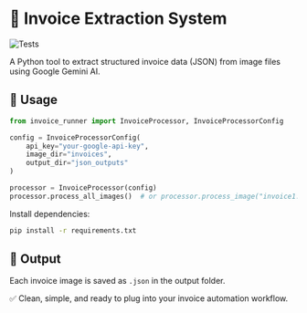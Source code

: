 # 🧾 Invoice Extraction System
![Tests](https://github.com/<user>/<repo>/actions/workflows/<workflow>.yml/badge.svg)


A Python tool to extract structured invoice data (JSON) from image files using Google Gemini AI.


## 🚀 Usage

```python
from invoice_runner import InvoiceProcessor, InvoiceProcessorConfig

config = InvoiceProcessorConfig(
    api_key="your-google-api-key",
    image_dir="invoices",
    output_dir="json_outputs"
)

processor = InvoiceProcessor(config)
processor.process_all_images()  # or processor.process_image("invoice1.jpg")
````


Install dependencies:

```bash
pip install -r requirements.txt
```


## 📁 Output

Each invoice image is saved as `.json` in the output folder.


✅ Clean, simple, and ready to plug into your invoice automation workflow.
